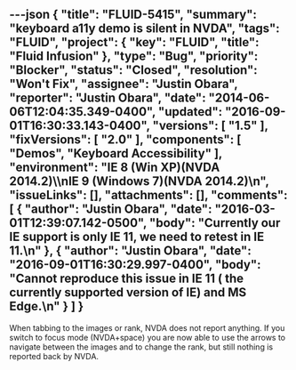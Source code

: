 ---json
{
  "title": "FLUID-5415",
  "summary": "keyboard a11y demo is silent in NVDA",
  "tags": "FLUID",
  "project": {
    "key": "FLUID",
    "title": "Fluid Infusion"
  },
  "type": "Bug",
  "priority": "Blocker",
  "status": "Closed",
  "resolution": "Won't Fix",
  "assignee": "Justin Obara",
  "reporter": "Justin Obara",
  "date": "2014-06-06T12:04:35.349-0400",
  "updated": "2016-09-01T16:30:33.143-0400",
  "versions": [
    "1.5"
  ],
  "fixVersions": [
    "2.0"
  ],
  "components": [
    "Demos",
    "Keyboard Accessibility"
  ],
  "environment": "IE 8 (Win XP)(NVDA 2014.2)\\\nIE 9 (Windows 7)(NVDA 2014.2)\n",
  "issueLinks": [],
  "attachments": [],
  "comments": [
    {
      "author": "Justin Obara",
      "date": "2016-03-01T12:39:07.142-0500",
      "body": "Currently our IE support is only IE 11, we need to retest in IE 11.\n"
    },
    {
      "author": "Justin Obara",
      "date": "2016-09-01T16:30:29.997-0400",
      "body": "Cannot reproduce this issue in IE 11 ( the currently supported version of IE) and MS Edge.\n"
    }
  ]
}
---
When tabbing to the images or rank, NVDA does not report anything. If you switch to focus mode (NVDA+space) you are now able to use the arrows to navigate between the images and to change the rank, but still nothing is reported back by NVDA.

        